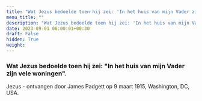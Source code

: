 ```yaml
---
title: "Wat Jezus bedoelde toen hij zei: 'In het huis van mijn Vader zijn vele woningen'."
menu_title: ""
description: "Wat Jezus bedoelde toen hij zei: 'In het huis van mijn Vader zijn vele woningen'."
date: 2023-09-01 06:00:01+00:30
draft: False
hidden: True
weight:
---
```

### Wat Jezus bedoelde toen hij zei: "In het huis van mijn Vader zijn vele woningen".

Jezus - ontvangen door James Padgett op 9 maart 1915, Washington, DC, USA.
